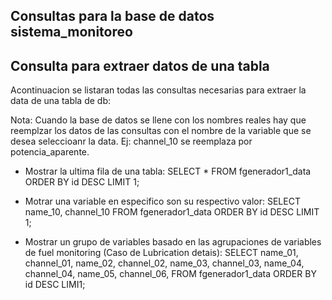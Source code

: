 ## Consultas para la base de datos sistema_monitoreo

## Consulta para extraer datos de una tabla

Acontinuacion se listaran todas las consultas necesarias para extraer la data de una tabla de db:

Nota: Cuando la base de datos se llene con los nombres reales hay que reemplzar los datos de las consultas con el nombre de la variable que se desea seleccioanr la data. Ej: channel_10 se reemplaza por potencia_aparente.

- Mostrar la ultima fila de una tabla:
  SELECT \* FROM fgenerador1_data ORDER BY id DESC LIMIT 1;

- Motrar una variable en especifico son su respectivo valor:
  SELECT name_10, channel_10 FROM fgenerador1_data ORDER BY id DESC LIMIT 1;

- Mostrar un grupo de variables basado en las agrupaciones de variables de fuel monitoring (Caso de Lubrication detais):
  SELECT
  name_01, channel_01,
  name_02, channel_02,
  name_03, channel_03,
  name_04, channel_04,
  name_05, channel_06,
  FROM fgenerador1_data ORDER BY id DESC LIMI1;
